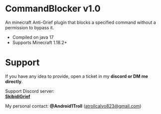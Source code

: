 # **CommandBlocker v1.0**
An minecraft Anti-Grief plugin that blocks a specified command without a permission to bypass it.

* Compiled on java 17
* Supports Minecraft 1.18.2+

# Support
If you have any idea to provide, open a ticket in my **discord or DM me directly**.

Support Discord server:  
[**SkibidiGrief**](https://dsc.gg/SkibidiGrief)

My personal contact: **@Android1Troll** (atrollcalvo823@gmail.com)
